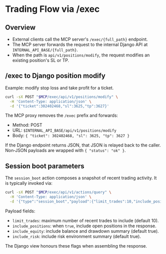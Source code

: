 Trading Flow via /exec
======================

Overview
--------

- External clients call the MCP server's `/exec/{full_path}` endpoint.
- The MCP server forwards the request to the internal Django API at `INTERNAL_API_BASE/{full_path}`.
- When the path is `api/v1/positions/modify`, the request modifies an existing position's SL or TP.

/exec to Django position modify
-------------------------------

Example: modify stop loss and take profit for a ticket.

```bash
curl -sX POST "$MCP/exec/api/v1/positions/modify" \
  -H 'Content-Type: application/json' \
  -d '{"ticket":302402468,"sl":3625,"tp":3627}'
```

The MCP proxy removes the `/exec` prefix and forwards:

- Method: POST
- URL: `$INTERNAL_API_BASE/api/v1/positions/modify`
- Body: `{ "ticket": 302402468, "sl": 3625, "tp": 3627 }`

If the Django endpoint returns JSON, that JSON is relayed back to the caller. Non‑JSON payloads are wrapped with `{ "status": "ok" }`.

Session boot parameters
-----------------------

The `session_boot` action composes a snapshot of recent trading activity. It is typically invoked via:

```bash
curl -sX POST "$MCP/exec/api/v1/actions/query" \
  -H 'Content-Type: application/json' \
  -d '{"type":"session_boot","payload":{"limit_trades":10,"include_positions":true}}'
```

Payload fields:

- `limit_trades`: maximum number of recent trades to include (default 10).
- `include_positions`: when `true`, include open positions in the response.
- `include_equity`: include balance and drawdown summary (default true).
- `include_risk`: include risk environment summary (default true).

The Django view honours these flags when assembling the response.

